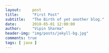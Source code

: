 ```yaml
---
layout:     post
title:      "First Post"
subtitle:   "The Birth of yet another blog."
date:       2018-05-01 12:00:00
author:     "Vipin Sharma"
header-img: "img/posts/jekyll-bg.jpg"
comments: true
tags: [ java ]
---
```


